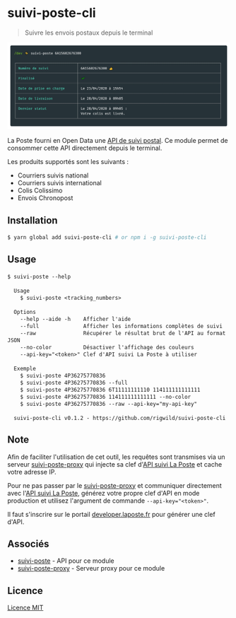 # suivi-poste-cli
> Suivre les envois postaux depuis le terminal

![Screenshot](./screenshot_basic.png)

La Poste fourni en Open Data une [API de suivi postal](https://developer.laposte.fr/products/suivi/latest). Ce module permet de consommer cette API directement depuis le terminal.

Les produits supportés sont les suivants :

 - Courriers suivis national
 - Courriers suivis international
 - Colis Colissimo
 - Envois Chronopost


## Installation
```sh
$ yarn global add suivi-poste-cli # or npm i -g suivi-poste-cli
```

## Usage
```
$ suivi-poste --help

  Usage
    $ suivi-poste <tracking_numbers>
  
  Options
    --help --aide -h    Afficher l'aide
    --full              Afficher les informations complètes de suivi
    --raw               Récupérer le résultat brut de l'API au format JSON
    --no-color          Désactiver l'affichage des couleurs
    --api-key="<token>" Clef d'API suivi La Poste à utiliser
    
  Exemple
    $ suivi-poste 4P36275770836
    $ suivi-poste 4P36275770836 --full
    $ suivi-poste 4P36275770836 6T11111111110 114111111111111
    $ suivi-poste 4P36275770836 114111111111111 --no-color
    $ suivi-poste 4P36275770836 --raw --api-key="my-api-key"

  suivi-poste-cli v0.1.2 - https://github.com/rigwild/suivi-poste-cli
```

## Note
Afin de faciliter l'utilisation de cet outil, les requêtes sont transmises via un serveur [suivi-poste-proxy](https://gist.github.com/rigwild/c88e5a85fb1f1365cecbbe597dd5dcca) qui injecte sa clef d'[API suivi La Poste](https://developer.laposte.fr/products/suivi/latest) et cache votre adresse IP.

Pour ne pas passer par le [suivi-poste-proxy](https://gist.github.com/rigwild/c88e5a85fb1f1365cecbbe597dd5dcca) et communiquer directement avec l'[API suivi La Poste](https://developer.laposte.fr/products/suivi/latest), générez votre propre clef d'API en mode production et utilisez l'argument de commande `--api-key="<token>"`.

Il faut s'inscrire sur le portail [developer.laposte.fr](https://developer.laposte.fr) pour générer une clef d'API.

## Associés
 - [suivi-poste](https://github.com/rigwild/suivi-poste) - API pour ce module
 - [suivi-poste-proxy](https://gist.github.com/rigwild/c88e5a85fb1f1365cecbbe597dd5dcca) - Serveur proxy pour ce module

## Licence
[Licence MIT](./LICENSE)
